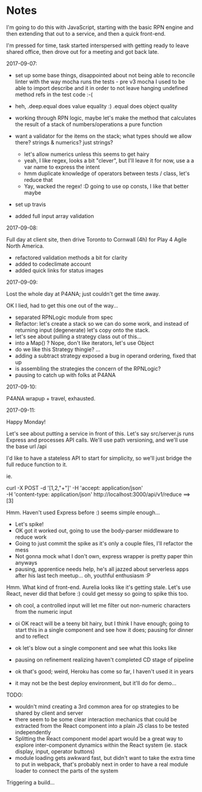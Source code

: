# Notes

I'm going to do this with JavaScript, starting with the basic RPN engine and
then extending that out to a service, and then a quick front-end.

I'm pressed for time, task started interspersed with getting ready to leave
shared office, then drove out for a meeting and got back late.

2017-09-07:

- set up some base things, disappointed about not being able to reconcile
  linter with the way mocha runs the tests - pre v3 mocha I used to be able to
  import describe and it in order to not leave hanging undefined method refs
  in the test code :-(
- heh, .deep.equal does value equality :) .equal does object quality
- working through RPN logic, maybe let's make the method that calculates the
  result of a stack of numbers/operations a pure function
- want a validator for the items on the stack; what types should we allow there?
  strings & numerics? just strings?
  - let's allow numerics unless this seems to get hairy
  - yeah, I like regex, looks a bit "clever", but I'll leave it for now, use a
    a var name to express the intent
  - hmm duplicate knowledge of operators between tests / class, let's
    reduce that
  - Yay, wacked the regex! :D going to use op consts, I like that better maybe

- set up travis
- added full input array validation

2017-09-08:

Full day at client site, then drive Toronto to Cornwall (4h) for Play 4 Agile
North America.

- refactored validation methods a bit for clarity
- added to codeclimate account
- added quick links for status images

2017-09-09:

Lost the whole day at P4ANA; just couldn't get the time away.

OK I lied, had to get this one out of the way...

- separated RPNLogic module from spec
- Refactor: let's create a stack so we can do some work, and instead of
  returning input (degenerate) let's copy onto the stack.
- let's see about pulling a strategy class out of this...
- into a Map() ? Nope, don't like iterators, let's use Object
- do we like this Strategy thingie? ...
- adding a subtract strategy exposed a bug in operand ordering, fixed that up
- is assembling the strategies the concern of the RPNLogic?
- pausing to catch up with folks at P4ANA

2017-09-10:

P4ANA wrapup + travel, exhausted.

2017-09-11:

Happy Monday!

Let's see about putting a service in front of this. Let's say src/server.js
runs Express and processes API calls. We'll use path versioning, and we'll
use the base url /api

I'd like to have a stateless API to start for simplicity, so we'll just bridge
the full reduce function to it.

ie.

curl -X POST -d '[1,2,"+"]' -H 'accept: application/json' \
 -H 'content-type: application/json' http://localhost:3000/api/v1/reduce
==> [3]

Hmm. Haven't used Express before :) seems simple enough...
- Let's spike!
- OK got it worked out, going to use the body-parser middleware to reduce work
- Going to just commit the spike as it's only a couple files, I'll refactor
  the mess
- Not gonna mock what I don't own, express wrapper is pretty paper thin anyways
- pausing, apprentice needs help, he's all jazzed about serverless apps after
  his last tech meetup... oh, youthful enthusiasm :P

Hmm. What kind of front-end. Aurelia looks like it's getting stale. Let's use
React, never did that before :) could get messy so going to spike this too.

- oh cool, a controlled input will let me filter out non-numeric characters
  from the numeric input
- oi OK react will be a teeny bit hairy, but I think I have enough; going to
  start this in a single component and see how it does; pausing for dinner and
  to reflect

- ok let's blow out a single component and see what this looks like
- pausing on refinement realizing haven't completed CD stage of pipeline
- ok that's good; weird, Heroku has come so far, I haven't used it in years
- it may not be the best deploy environment, but it'll do for demo...

TODO:

- wouldn't mind creating a 3rd common area for op strategies to be shared by
  client and server
- there seem to be some clear interaction mechanics that could be extracted
  from the React component into a plain JS class to be tested independently
- Splitting the React component model apart would be a great way to explore
  inter-component dynamics within the React system (ie. stack display, input,
  operator buttons)
- module loading gets awkward fast, but didn't want to take the extra time to
  put in webpack, that's probably next in order to have a real module loader
  to connect the parts of the system
  
Triggering a build...
